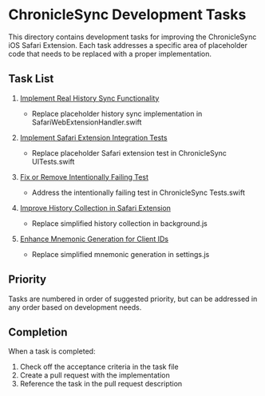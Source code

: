# ChronicleSync Development Tasks

This directory contains development tasks for improving the ChronicleSync iOS Safari Extension. Each task addresses a specific area of placeholder code that needs to be replaced with a proper implementation.

## Task List

1. [Implement Real History Sync Functionality](./01-implement-history-sync.md)
   - Replace placeholder history sync implementation in SafariWebExtensionHandler.swift

2. [Implement Safari Extension Integration Tests](./02-implement-safari-extension-tests.md)
   - Replace placeholder Safari extension test in ChronicleSync UITests.swift

3. [Fix or Remove Intentionally Failing Test](./03-fix-intentionally-failing-test.md)
   - Address the intentionally failing test in ChronicleSync Tests.swift

4. [Improve History Collection in Safari Extension](./04-improve-history-collection.md)
   - Replace simplified history collection in background.js

5. [Enhance Mnemonic Generation for Client IDs](./05-enhance-mnemonic-generation.md)
   - Replace simplified mnemonic generation in settings.js

## Priority

Tasks are numbered in order of suggested priority, but can be addressed in any order based on development needs.

## Completion

When a task is completed:
1. Check off the acceptance criteria in the task file
2. Create a pull request with the implementation
3. Reference the task in the pull request description